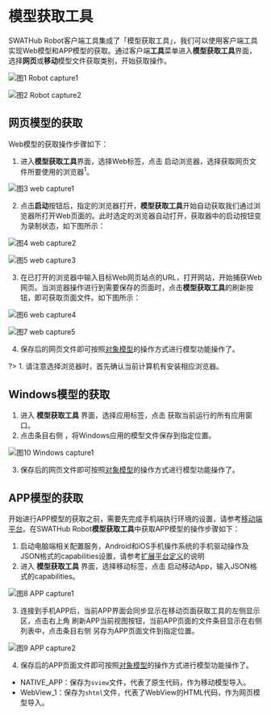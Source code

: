 模型获取工具
===

SWATHub Robot客户端工具集成了「模型获取工具」，我们可以使用客户端工具实现Web模型和APP模型的获取。通过客户端**工具**菜单进入**模型获取工具**界面，选择**网页**或**移动**模型文件获取类别，开始获取操作。

![图1  Robot capture1](../assets/img/manual-robot_capture-01.png)

![图2  Robot capture2](../assets/img/manual-robot_capture-02.png)

网页模型的获取
---

Web模型的获取操作步骤如下：

1.  进入**模型获取工具**界面，选择Web标签，点击 <i class = " fa fa-rocket"></i> 启动浏览器，选择获取网页文件所要使用的浏览器<sup>1</sup>。

![图3  web capture1](../assets/img/manual-robot_capture-03.png)

2. 点击**启动**按钮后，指定的浏览器打开，**模型获取工具**开始自动获取我们通过浏览器所打开Web页面的。此时选定的浏览器自动打开，获取器中的启动按钮变为录制状态，如下图所示：

![图4  web capture2](../assets/img/manual-robot_capture-04.png)

![图5  web capture3](../assets/img/manual-robot_capture-05.png)

3. 在已打开的浏览器中输入目标Web网页站点的URL，打开网站，开始捕获Web网页。当浏览器操作进行到需要保存的页面时，点击**模型获取工具**的刷新按钮，即可获取页面文件。如下图所示：

![图6  web capture4](../assets/img/manual-robot_capture-06.png)

![图7  web capture5](../assets/img/manual-robot_capture-07.png)

4. 保存后的网页文件即可按照[对象模型](design_model.md#Web模型)的操作方式进行模型功能操作了。

?> 1. 请注意选择浏览器时，首先确认当前计算机有安装相应浏览器。

Windows模型的获取
---

1. 进入 **模型获取工具** 界面，选择应用标签，点击 <i class = " fa fa-refresh"></i> 获取当前运行的所有应用窗口。
2. 点击条目右侧 <i class = " fa fa-sign-out"></i>，将Windows应用的模型文件保存到指定位置。

![图10  Windows capture1](../assets/img/manual-robot_capture-10.png)

3. 保存后的网页文件即可按照[对象模型](design_model.md#Windows模型)的操作方式进行模型功能操作了。

APP模型的获取
---

开始进行APP模型的获取之前，需要先完成手机端执行环境的设置，请参考[移动端平台](robot_mobile_setup.md)。在SWATHub Robot**模型获取工具**中获取APP模型的操作步骤如下：

1. 启动电脑端相关配置服务，Android和iOS手机操作系统的手机驱动操作及JSON格式的capabilities设置，请参考[扩展平台定义](robot_setup.md#扩展平台定义)的说明
2. 进入 **模型获取工具** 界面，选择移动标签，点击 <i class = " fa fa-rocket"></i> 启动移动App，输入JSON格式的capabilities。

![图8  APP capture1](../assets/img/manual-robot_capture-08.png)

3. 连接到手机APP后，当前APP界面会同步显示在移动页面获取工具的左侧显示区，点击右上角 <i class = " fa fa-refresh"></i> 刷新APP当前视图按钮，当前APP页面的文件条目显示在右侧列表中，点击条目右侧 <i class = " fa fa-sign-out"></i> 另存为APP页面文件到指定位置。

![图9  APP capture2](../assets/img/manual-robot_capture-09.png)

4. 保存后的APP页面文件即可按照[对象模型](design_model.md#APP模型)的操作方式进行模型功能操作了。

* NATIVE_APP：保存为`sview`文件，代表了原生代码，作为移动模型导入。
* WebView_1：保存为`shtml`文件，代表了WebView的HTML代码，作为网页模型导入。